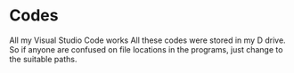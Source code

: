 # Codes
All my Visual Studio Code works
All these codes were stored in my D drive. So if anyone are confused on file locations in the programs, just change to the suitable paths.
